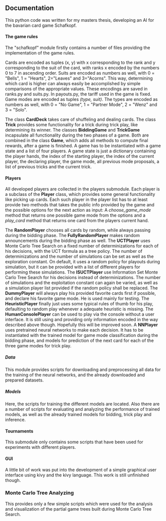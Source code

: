 ## Documentation

This python code was written for my masters thesis, developing an AI for the bavarian card game Schafkopf. 

#### The game rules
The "schafkopf" module firstly contains a number of files providing the implementation of the game rules. 

Cards are encoded as tuples (x, y) with x corresponding to the rank and y corresponding to the suit of the card, with ranks x encoded by the numbers 0 to 7 in ascending order. Suits are encoded as numbers as well, with 0 = "Bells", 1 = "Hearts", 2="Leaves" and 3="Acorns". This way, determining which card is higher can always easily be accomplished by simple comparisons of the appropriate values. These encodings are saved in ranks.py and suits.py.
In payouts.py, the tariff used in the game is fixed.
Game modes are encoded as tuples _(type, suit)_. The types are encoded as numbers as well, with 0 = "No Game", 1 = "Partner Mode", 2 = "Wenz" and 3 = "Solo". 

The class **CardDeck** takes care of shuffeling and dealing cards.
The class **Trick** provides some functionality for a trick during trick play, like determining its winner. The classes **BiddingGame** and **TrickGame** incapsulate all functionality during the two phases of a game. Both are combined in the class **Game**, which adds all methods to compute final rewards, after a game is finished.
A game has to be instantiated with a game state and a list of four players. A game state is just a dictionary containing the player hands, the index of the starting player, the index of the current player, the declaring player, the game mode, all previous mode proposals, a list of previous tricks and the current trick.

#### Players
All developed players are collected in the players submodule.
Each player is a subclass of the **Player** class, which provides some general functionality like picking up cards. Each such player in the player list has to at least provide two methods that takes the public info provided by the game and the possible options for the next action as input: 
A _choose_game_mode_ method that returns one possible game mode from the options and a _play_card_ method that returns one card from the players current hand.

The **RandomPlayer** chooses all cards by random, while always passing during the bidding phase. The **FullyRandomPlayer** makes random announcements during the bidding phase as well.
The **UCTPlayer** uses Monte Carlo Tree Search on a fixed number of determinizations for each of his decisions, with the UCT formula as a tree policy. The number of determinizations and the number of simulations can be set as well as the exploration constant. On default, it uses a random policy for playouts during simulation, but it can be provided with a list of different players for performing these simulations.
The **ISUCTPlayer** use Information Set Monte Carlo Tree Search for his decisions instead of determinizations. The number of simulations and the exploitation constant can again be varied, as well as a simulation player list provided if the random policy shall be replaced.
The **DummyPlayer** will always play his provided favorite cards first if possible, and declare his favorite game mode. He is used mainly for testing.
The **HeuristicPlayer** finally just uses some typical rules of thumb for his play, defaulting to random play whenever a adequate heuristic is missing.
The **HumanConsolePlayer** can be used to play via the console without a user interface. It is still using and providing only information encoded in the way described above though. Hopefully this will be improved soon.
A **NNPlayer** uses pretrained neural networks to make each decision. It has to be instantiated with the trained model for game mode classification during the bidding phase, and models for prediction of the next card for each of the three game modes for trick play.
##### Data
This module provides scripts for downloading and preprocessing all data for the training of the neural networks, and the already downloaded and prepared datasets.
##### Models
Here, the scripts for training the different models are located. Also there are a number of scripts for evaluating and analyzing the performance of trained models, as well as the already trained models for bidding, trick play and inference.

#### Tournaments
This submodule only contains some scripts that have been used for experiments with different players.

#### GUI
A little bit of work was put into the development of a simple graphical user interface using kivy and the kivy language. This work is still unfinished though. 

### Monte Carlo Tree Analyzing
This provides only a few simple scripts which were used for the analysis and visualization of the partial game trees built during Monte Carlo Tree Search.




